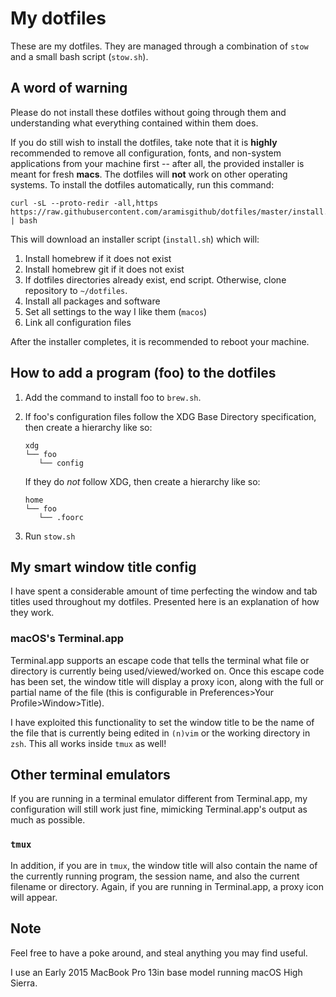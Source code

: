 # My dotfiles

These are my dotfiles. They are managed through a combination of 
`stow` and a small bash script (`stow.sh`).

## A word of warning

Please do not install these dotfiles without going through them 
and understanding what everything contained within them does.

If you do still wish to install the dotfiles, take note that it is 
**highly** recommended to remove all configuration, fonts, and 
non-system applications from your machine first -- after all, the 
provided installer is meant for fresh **macs**. The dotfiles will 
**not** work on other operating systems. To install the dotfiles 
automatically, run this command:

```
curl -sL --proto-redir -all,https https://raw.githubusercontent.com/aramisgithub/dotfiles/master/install.sh | bash
```

This will download an installer script (`install.sh`) which will:

1. Install homebrew if it does not exist
1. Install homebrew git if it does not exist
1. If dotfiles directories already exist, end script. Otherwise, 
   clone repository to `~/dotfiles`.
1. Install all packages and software
1. Set all settings to the way I like them (`macos`)
1. Link all configuration files

After the installer completes, it is recommended to reboot your 
machine.

## How to add a program (foo) to the dotfiles

1. Add the command to install foo to `brew.sh`.

1. If foo's configuration files follow the XDG Base Directory 
   specification, then create a hierarchy like so:

   ```
   xdg
   └── foo
      └── config
   ```

   If they do *not* follow XDG, then create a hierarchy like so:

   ```
   home
   └── foo
      └── .foorc
   ```

1. Run `stow.sh`

## My smart window title config

I have spent a considerable amount of time perfecting the window 
and tab titles used throughout my dotfiles. Presented here is an 
explanation of how they work.

### macOS's Terminal.app

Terminal.app supports an escape code that tells the terminal what 
file or directory is currently being used/viewed/worked on. Once 
this escape code has been set, the window title will display a 
proxy icon, along with the full or partial name of the file (this 
is configurable in Preferences>Your Profile>Window>Title).

I have exploited this functionality to set the window title to be 
the name of the file that is currently being edited in `(n)vim` or 
the working directory in `zsh`. This all works inside `tmux` as 
well!

## Other terminal emulators

If you are running in a terminal emulator different from 
Terminal.app, my configuration will still work just fine, 
mimicking Terminal.app's output as much as possible.

### `tmux`

In addition, if you are in `tmux`, the window title will also 
contain the name of the currently running program, the session 
name, and also the current filename or directory. Again, if you 
are running in Terminal.app, a proxy icon will appear.

## Note

Feel free to have a poke around, and steal anything you may find 
useful.

I use an Early 2015 MacBook Pro 13in base model running macOS High 
Sierra.

